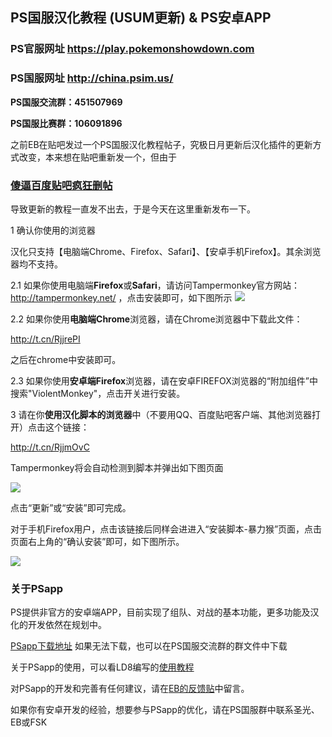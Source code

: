 ## PS国服汉化教程 (USUM更新) & PS安卓APP 

### PS官服网址 https://play.pokemonshowdown.com 

### PS国服网址 http://china.psim.us/ 
**PS国服交流群：451507969**

**PS国服比赛群：106091896**

之前EB在贴吧发过一个PS国服汉化教程帖子，究极日月更新后汉化插件的更新方式改变，本来想在贴吧重新发一个，但由于

### [傻逼百度贴吧疯狂删帖](#)
导致更新的教程一直发不出去，于是今天在这里重新发布一下。

 1  确认你使用的浏览器

汉化只支持【电脑端Chrome、Firefox、Safari】、【安卓手机Firefox】。其余浏览器均不支持。


2.1 如果你使用电脑端**Firefox**或**Safari**，请访问Tampermonkey官方网站： http://tampermonkey.net/ ，点击安装即可，如下图所示
![](https://i.imgur.com/c9u0k1d.png)

2.2 如果你使用**电脑端Chrome**浏览器，请在Chrome浏览器中下载此文件：

http://t.cn/RjjrePI 

之后在chrome中安装即可。

2.3 如果你使用**安卓端Firefox**浏览器，请在安卓FIREFOX浏览器的“附加组件”中搜索"ViolentMonkey"，点击开关进行安装。

3 请在你**使用汉化脚本的浏览器**中（不要用QQ、百度贴吧客户端、其他浏览器打开）点击这个链接：

http://t.cn/RjjmOvC

Tampermonkey将会自动检测到脚本并弹出如下图页面

![](https://i.imgur.com/hToSnEX.jpg)

点击“更新”或“安装”即可完成。

对于手机Firefox用户，点击该链接后同样会进进入“安装脚本-暴力猴”页面，点击页面右上角的“确认安装”即可，如下图所示。

![](https://i.imgur.com/NghAcmG.jpg)

### 关于PSapp

PS提供非官方的安卓端APP，目前实现了组队、对战的基本功能，更多功能及汉化的开发依然在规划中。

[PSapp下载地址](https://github.com/kirliavc/blog/raw/master/psapp.apk) 如果无法下载，也可以在PS国服交流群的群文件中下载

关于PSapp的使用，可以看LD8编写的[使用教程](https://tieba.baidu.com/p/5461424484)

对PSapp的开发和完善有任何建议，请在[EB的反馈贴](https://tieba.baidu.com/p/5460904952)中留言。

如果你有安卓开发的经验，想要参与PSapp的优化，请在PS国服群中联系圣光、EB或FSK
